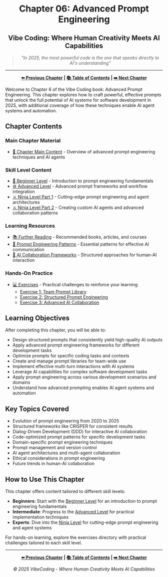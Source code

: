<div align="center">

# Chapter 06: Advanced Prompt Engineering

</div>

<div align="center">

## Vibe Coding: Where Human Creativity Meets AI Capabilities

</div>

<div align="center">

> *"In 2025, the most powerful code is the one that speaks directly to AI's understanding"*

</div>

---

<div align="center">

**[⬅️ Previous Chapter](../Chapter_05_Full_Stack_Integration/Chapter_05_Main.md) | [📚 Table of Contents](../README.md) | [➡️ Next Chapter](../Chapter_07_Mobile_Development/Chapter_07_Main.md)**

</div>

Welcome to Chapter 6 of the Vibe Coding book: Advanced Prompt Engineering. This chapter explores how to craft powerful, effective prompts that unlock the full potential of AI systems for software development in 2025, with additional coverage of how these techniques enable AI agent systems and automation.

## Chapter Contents

### Main Chapter Material

- [📝 Chapter Main Content](./Chapter_06_Main.md) - Overview of advanced prompt engineering techniques and AI agents

### Skill Level Content

- [🔰 Beginner Level](./Chapter_06_Beginner.md) - Introduction to prompt engineering fundamentals
- [⚙️ Advanced Level](./Chapter_06_Advanced.md) - Advanced prompt frameworks and workflow integration
- [⚔️ Ninja Level Part 1](./Chapter_06_Ninja_Part1.md) - Cutting-edge prompt engineering and agent architectures
- [⚔️ Ninja Level Part 2](./Chapter_06_Ninja_Part2.md) - Creating custom AI agents and advanced collaboration patterns

### Learning Resources

- [📚 Further Reading](./resources/further_reading.md) - Recommended books, articles, and courses
- [🧠 Prompt Engineering Patterns](./resources/prompt_patterns.md) - Essential patterns for effective AI communication
- [🤖 AI Collaboration Frameworks](./resources/ai_collaboration_frameworks.md) - Structured approaches for human-AI interaction

### Hands-On Practice

- [💻 Exercises](./exercises/README.md) - Practical challenges to reinforce your learning
  - [Exercise 1: Team Prompt Library](./exercises/exercise_1_team_prompt_library.md)
  - [Exercise 2: Structured Prompt Engineering](./exercises/exercise_2_structured_prompt_engineering.md)
  - [Exercise 3: Advanced AI Collaboration](./exercises/exercise_3_ai_collaboration.md)

## Learning Objectives

After completing this chapter, you will be able to:

- Design structured prompts that consistently yield high-quality AI outputs
- Apply advanced prompt engineering frameworks for different development tasks
- Optimize prompts for specific coding tasks and contexts
- Create and manage prompt libraries for team-wide use
- Implement effective multi-turn interactions with AI systems
- Leverage AI capabilities for complex software development tasks
- Apply prompt engineering across various development scenarios and domains
- Understand how advanced prompting enables AI agent systems and automation

## Key Topics Covered

- Evolution of prompt engineering from 2020 to 2025
- Structured frameworks like CRISPER for consistent results
- Dialog-Driven Development (DDD) for interactive AI collaboration
- Code-optimized prompt patterns for specific development tasks
- Domain-specific prompt engineering techniques
- Prompt management and version control
- AI agent architectures and multi-agent collaboration
- Ethical considerations in prompt engineering
- Future trends in human-AI collaboration

## How to Use This Chapter

This chapter offers content tailored to different skill levels:

- **Beginners**: Start with the [Beginner Level](./Chapter_06_Beginner.md) for an introduction to prompt engineering fundamentals
- **Intermediate**: Progress to the [Advanced Level](./Chapter_06_Advanced.md) for practical implementation techniques
- **Experts**: Dive into the [Ninja Level](./Chapter_06_Ninja_Part1.md) for cutting-edge prompt engineering and agent systems

For hands-on learning, explore the exercises directory with practical challenges tailored to each skill level.

---

<div align="center">

**[⬅️ Previous Chapter](../Chapter_05_Full_Stack_Integration/Chapter_05_Main.md) | [📚 Table of Contents](../README.md) | [➡️ Next Chapter](../Chapter_07_Mobile_Development/Chapter_07_Main.md)**

</div>

<div align="center">

*© 2025 VibeCoding - Where Human Creativity Meets AI Capabilities*

</div>
